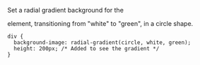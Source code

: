 Set a radial gradient background for the <div> element, transitioning from "white" to "green", in a circle shape.

    div {
      background-image: radial-gradient(circle, white, green);
      height: 200px; /* Added to see the gradient */
    }

